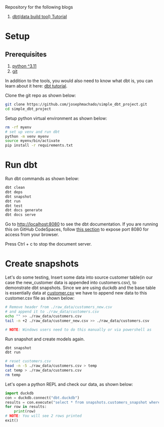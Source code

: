 Repository for the following blogs

1. [dbt(data build tool) Tutorial](https://www.startdataengineering.com/post/dbt-data-build-tool-tutorial/)

# Setup

## Prerequisites

1. [python ^3.11](https://www.python.org/downloads/)
2. [git](https://git-scm.com/book/en/v2/Getting-Started-Installing-Git)

In addition to the tools, you would also need to know what dbt is, you can learn about it here: [dbt tutorial](https://www.startdataengineering.com/post/dbt-data-build-tool-tutorial/).

Clone the git repo as shown below:

```bash
git clone https://github.com/josephmachado/simple_dbt_project.git
cd simple_dbt_project
```

Setup python virtual environment as shown below:

```bash
rm -rf myenv
# set up venv and run dbt
python -m venv myenv
source myenv/bin/activate
pip install -r requirements.txt
```

# Run dbt 

Run dbt commands as shown below:

```bash
dbt clean
dbt deps
dbt snapshot
dbt run 
dbt test
dbt docs generate
dbt docs serve
```

Go to [http://localhost:8080](http://localhost:8080) to see the dbt documentation. If you are running this on GitHub CodeSpaces, follow [this section]() to expose port 8080 for access from your browser.

Press Ctrl + c to stop the document server.

# Create snapshots

Let's do some testing, Insert some data into source customer table(in our case the new_customer data is appended into customers.csv), to demonstrate dbt snapshots. Since we are using duckdb and the base table is essentially data at [customer.csv](./raw_data/customer.csv) we have to append new data to this customer.csv file as shown below:

```bash
# Remove header from ./raw_data/customers_new.csv
# and append it to ./raw_data/customers.csv
echo "" >> ./raw_data/customers.csv
tail -n +2 ./raw_data/customer_new.csv >> ./raw_data/customers.csv

# NOTE: Windows users need to do this manually or via powershell as
```

Run snapshot and create models again.

```bash
dbt snapshot 
dbt run 
```

```bash
# reset customers.csv
head -n -5 ./raw_data/customers.csv > temp
cat temp > ./raw_data/customers.csv 
rm temp
```

Let's open a python REPL and check our data, as shown below:

```python
import duckdb
con = duckdb.connect("dbt.duckdb")
results = con.execute("select * from snapshots.customers_snapshot where customer_id = 82").fetchall()
for row in results:
    print(row)
# NOTE: You will see 2 rows printed
exit()
```

